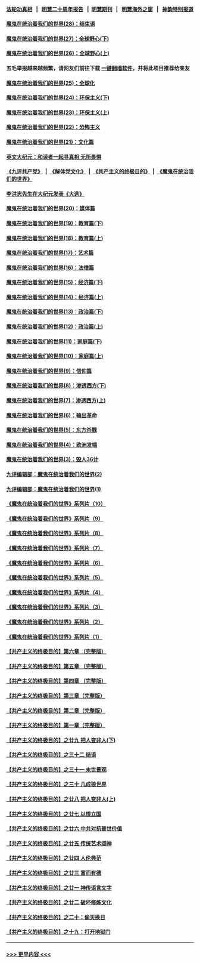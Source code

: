 #### [法轮功真相](https://github.com/gfw-breaker/truth/blob/master/README.md?t=0) &nbsp;&nbsp;|&nbsp;&nbsp; [明慧二十周年报告](https://github.com/gfw-breaker/mh-reports/blob/master/README.md?t=0) &nbsp;&nbsp;|&nbsp;&nbsp;[明慧期刊](https://github.com/gfw-breaker/mh-qikan) &nbsp;&nbsp;|&nbsp;&nbsp; [明慧海外之窗](https://github.com/gfw-breaker/mh-news/blob/master/README.md?t=0) &nbsp;&nbsp;|&nbsp;&nbsp; [神韵特别报道](https://github.com/gfw-breaker/mh-news/blob/master/shenyun.md?t=0)
#### [魔鬼在统治着我们的世界(28)：结束语](../pages/nsc422/n10936246.md?t=06141901) 
#### [魔鬼在统治着我们的世界(27)：全球野心(下)](../pages/nsc422/n10928319.md?t=06141901) 
#### [魔鬼在统治着我们的世界(26)：全球野心(上)](../pages/nsc422/n10900318.md?t=06141901) 
#### 五毛举报越来越频繁，请网友们前往下载 [一键翻墙软件](https://github.com/gfw-breaker/ssr-accounts)，并将此项目推荐给亲友
#### [魔鬼在统治着我们的世界(25)：全球化](../pages/nsc422/n10788205.md?t=06141901) 
#### [魔鬼在统治着我们的世界(24)：环保主义(下)](../pages/nsc422/n10695307.md?t=06141901) 
#### [魔鬼在统治着我们的世界(23)：环保主义(上)](../pages/nsc422/n10688613.md?t=06141901) 
#### [魔鬼在统治着我们的世界(22)：恐怖主义](../pages/nsc422/n10614727.md?t=06141901) 
#### [魔鬼在统治着我们的世界(21)：文化篇](../pages/nsc422/n10597706.md?t=06141901) 
#### [英文大纪元：和读者一起寻真相 无所畏惧](../pages/nsc422/n12542027.md?t=06141901) 
#### [《九评共产党》](https://github.com/begood0513/9ping.md/blob/master/README.md) &nbsp;|&nbsp; [《解体党文化》](../../../../jtdwh.md/blob/master/README.md)  &nbsp;|&nbsp; [《共产主义的终极目的》](../../../../gczydzjmd.md/blob/master/README.md) &nbsp;|&nbsp; [《魔鬼在统治我们的世界》](../../../../mgztzwmdsj.md/blob/master/README.md) 
#### [李洪志先生在大纪元发表《大选》](../pages/nsc422/n12534746.md?t=06141901) 
#### [魔鬼在统治着我们的世界(20)：媒体篇](../pages/nsc422/n10586579.md?t=06141901) 
#### [魔鬼在统治着我们的世界(19)：教育篇(下)](../pages/nsc422/n10564808.md?t=06141901) 
#### [魔鬼在统治着我们的世界(18)：教育篇(上)](../pages/nsc422/n10526970.md?t=06141901) 
#### [魔鬼在统治着我们的世界(17)：艺术篇](../pages/nsc422/n10499093.md?t=06141901) 
#### [魔鬼在统治着我们的世界(16)：法律篇](../pages/nsc422/n10485969.md?t=06141901) 
#### [魔鬼在统治着我们的世界(15)：经济篇(下)](../pages/nsc422/n10469975.md?t=06141901) 
#### [魔鬼在统治着我们的世界(14)：经济篇(上)](../pages/nsc422/n10457370.md?t=06141901) 
#### [魔鬼在统治着我们的世界(13)：政治篇(下)](../pages/nsc422/n10448270.md?t=06141901) 
#### [魔鬼在统治着我们的世界(12)：政治篇(上)](../pages/nsc422/n10444576.md?t=06141901) 
#### [魔鬼在统治着我们的世界(11)：家庭篇(下)](../pages/nsc422/n10440961.md?t=06141901) 
#### [魔鬼在统治着我们的世界(10)：家庭篇(上)](../pages/nsc422/n10435448.md?t=06141901) 
#### [魔鬼在统治着我们的世界(9)：信仰篇](../pages/nsc422/n10432159.md?t=06141901) 
#### [魔鬼在统治着我们的世界(8)：渗透西方(下)](../pages/nsc422/n10429603.md?t=06141901) 
#### [魔鬼在统治着我们的世界(7)：渗透西方(上)](../pages/nsc422/n10426013.md?t=06141901) 
#### [魔鬼在统治着我们的世界(6)：输出革命](../pages/nsc422/n10421536.md?t=06141901) 
#### [魔鬼在统治着我们的世界(5)：东方杀戮](../pages/nsc422/n10417707.md?t=06141901) 
#### [魔鬼在统治着我们的世界(4)：欧洲发端](../pages/nsc422/n10414890.md?t=06141901) 
#### [魔鬼在统治着我们的世界(3)：毁人36计](../pages/nsc422/n10411583.md?t=06141901) 
#### [九评编辑部：魔鬼在统治着我们的世界(2)](../pages/nsc422/n10410036.md?t=06141901) 
#### [九评编辑部：魔鬼在统治着我们的世界(1)](../pages/nsc422/n10406825.md?t=06141901) 
#### [《魔鬼在统治着我们的世界》系列片（10）](../pages/nsc422/n12292670.md?t=06141901) 
#### [《魔鬼在统治着我们的世界》系列片（9）](../pages/nsc422/n12290859.md?t=06141901) 
#### [《魔鬼在统治着我们的世界》系列片（8）](../pages/nsc422/n12287445.md?t=06141901) 
#### [《魔鬼在统治着我们的世界》系列片（7）](../pages/nsc422/n12283425.md?t=06141901) 
#### [《魔鬼在统治着我们的世界》系列片（6）](../pages/nsc422/n12282314.md?t=06141901) 
#### [《魔鬼在统治着我们的世界》系列片（5）](../pages/nsc422/n12281419.md?t=06141901) 
#### [《魔鬼在统治着我们的世界》系列片（4）](../pages/nsc422/n12274024.md?t=06141901) 
#### [《魔鬼在统治着我们的世界》系列片（3）](../pages/nsc422/n12271322.md?t=06141901) 
#### [《魔鬼在统治着我们的世界》系列片（2）](../pages/nsc422/n12269049.md?t=06141901) 
#### [《魔鬼在统治着我们的世界》系列片（1）](../pages/nsc422/n12267575.md?t=06141901) 
#### [【共产主义的终极目的】第六章 （完整版）](../pages/nsc422/n11428913.md?t=06141901) 
#### [【共产主义的终极目的】第五章 （完整版）](../pages/nsc422/n11428912.md?t=06141901) 
#### [【共产主义的终极目的】第四章 （完整版）](../pages/nsc422/n11428907.md?t=06141901) 
#### [【共产主义的终极目的】第三章（完整版）](../pages/nsc422/n11428848.md?t=06141901) 
#### [【共产主义的终极目的】第二章（完整版）](../pages/nsc422/n11428831.md?t=06141901) 
#### [【共产主义的终极目的】第一章（完整版）](../pages/nsc422/n11417651.md?t=06141901) 
#### [【共产主义的终极目的】之廿九 把人变非人(下)](../pages/nsc422/n11344140.md?t=06141901) 
#### [【共产主义的终极目的】之三十二 结语](../pages/nsc422/n11360535.md?t=06141901) 
#### [【共产主义的终极目的】之三十一 末世景观](../pages/nsc422/n11351129.md?t=06141901) 
#### [【共产主义的终极目的】之三十 几成狼世界](../pages/nsc422/n11348280.md?t=06141901) 
#### [【共产主义的终极目的】之廿八 把人变非人(上)](../pages/nsc422/n11340492.md?t=06141901) 
#### [【共产主义的终极目的】之廿七 以恨立国](../pages/nsc422/n11336944.md?t=06141901) 
#### [【共产主义的终极目的】之廿六 中共对抗普世价值](../pages/nsc422/n11324785.md?t=06141901) 
#### [【共产主义的终极目的】之廿五 传统艺术颂神](../pages/nsc422/n11296396.md?t=06141901) 
#### [【共产主义的终极目的】之廿四 人伦典范](../pages/nsc422/n11296397.md?t=06141901) 
#### [【共产主义的终极目的】之廿三 富而有德](../pages/nsc422/n11283598.md?t=06141901) 
#### [【共产主义的终极目的】之廿一 神传语言文字](../pages/nsc422/n11263265.md?t=06141901) 
#### [【共产主义的终极目的】之廿二 破坏修炼文化](../pages/nsc422/n11245728.md?t=06141901) 
#### [【共产主义的终极目的】之二十：偷天换日](../pages/nsc422/n11238846.md?t=06141901) 
#### [【共产主义的终极目的】之十九：打开地狱门](../pages/nsc422/n11206376.md?t=06141901) 

----
#### [ >>> 更早内容 <<< ](../indexes/nsc422-earlier.md)
